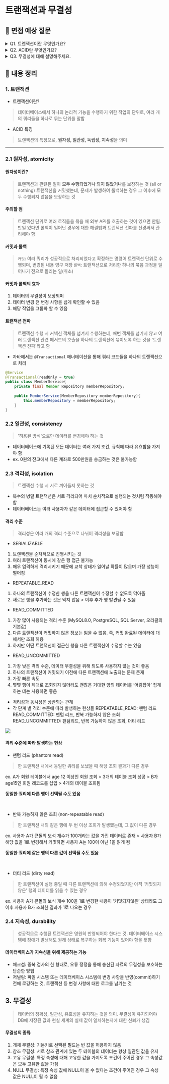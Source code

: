 # 트랜잭션과 무결성

## 📌 면접 예상 질문

<details>
  <summary>Q1. 트랜잭션이란 무엇인가요?</summary>
  <br />
  <p>트랜잭션은 데이터베이스에서 하나의 논리적 기능을 수행하기 위한 작업의 단위로, 여러 개의 쿼리를 하나로 묶는 단위를 뜻합니다. 트랜잭션 수행 시 모든 연산이 성공적으로 완료되거나 모두 수행되지 않아야 합니다. 이를 통해 데이터의 일관성, 무결성, 신뢰성을 유지할 수 있습니다.</p>
</details>

<details>
  <summary>Q2. ACID란 무엇인가요?</summary>
  <br />
  <p>ACID는 데이터베이스에서 트랜잭션의 원자성(Atomicity), 일관성(Consistency), 고립성(Isolation), 지속성(Durability)의 특징을 나타내는 약어로, ACID 속성은 데이터베이스의 신뢰성을 보장하는 트랜잭션의 핵심 개념입니다.</p>
  
1) 원자성: 트랜잭션과 관련된 모든 연산이 모두 수행되거나 전혀 수행되지 않아야합니다.
2) 일관성: 허용된 방식으로만 데이터를 변경하여 트랜잭션 실행 시 데이터베이스가 일관된 상태를 유지해야 합니다.
3) 격리성: 여러 트랜잭션이 동시에 실행될 때, 트랜잭션 간 간섭을 방지하여 독립적인 수행을 보장합니다.
4) 지속성: 성공적으로 수행된 트랜잭션은 시스템 장애가 발생하더라도 결과가 영원히 반영되어야 합니다.
</details>

<details>
  <summary>Q3. 무결성에 대해 설명해주세요.</summary>
  <br />
  <p>데이터 무결성이란 데이터의 정확성, 일관성, 유효성이 유지되는 것을 말합니다. 이러한 무결성 보장을 위하여 다음과 같은 조건과 규칙이 적용됩니다.</p>

1) 개체 무결성: 테이블의 기본키 값은 고유해야 하며, NULL 값을 가질 수 없습니다.
2) 참조 무결성: 외래키를 통해 참조된 데이터는 항상 존재해야 합니다.
3) 고유 무결성: 특정 속성에 UNIQUE 제약 조건 등이 주어진 경우 해당 속성 값은 고유한 값을 가져야합니다.
4) NULL 무결성: 특정 속성 값에 NULL이 올 수 없다는 조건이 주어진 경우 그 속성 값은 NULL이 될 수 없습니다.
</details>


## 📌 내용 정리

### 1. 트랜잭션
- 트랜잭션이란?
> 데이터베이스에서 하나의 논리적 기능을 수행하기 위한 작업의 단위로, 여러 개의 쿼리들을 하나로 묶는 단위를 말함
- ACID 특징
> 트랜잭션의 특징으로, **원자성, 일관성, 독립성, 지속성**을 의미

---

### 2.1 원자성, atomicity
#### 원자성이란?
> 트랜잭션과 관련된 일이 **모두 수행되었거나 되지 않았거나**를 보장하는 것 (all or nothing)
트랜잭션을 커밋했는데, 문제가 발생하여 롤백하는 경우 그 이후에 모두 수행되지 않음을 보장하는 것

#### 주의할 점
> 트랜잭션 단위로 여러 로직들을 묶을 때 외부 API를 호출하는 것이 있으면 안됨. 만일 있다면 롤백이 일어난 경우에 대한 해결법과 트랜잭션 전파를 신경써서 관리해야 함

#### 커밋과 롤백
> ```커밋```: 여러 쿼리가 성공적으로 처리되었다고 확정하는 명령어
트랜잭션 단위로 수행되며, 변경된 내용 영구 저장
```롤백```: 트랜잭션으로 처리한 하나의 묶음 과정을 일어나기 전으로 돌리는 일(취소)

#### 커밋과 롤백의 효과
1) 데이터의 무결성이 보장되며
2) 데이터 변경 전 변경 사항을 쉽게 확인할 수 있음
3) 해당 작업을 그룹화 할 수 있음

#### 트랜잭션 전파
> 트랜잭션 수행 시 커넥션 객체를 넘겨서 수행하는데, 매번 객체를 넘기지 않고 여러 트랜잭션 관련 메서드의 호출을 하나의 트랜잭션에 묶이도록 하는 것을 '트랜잭션 전파'라고 함

- 자바에서는 ```@Transactional``` 애너테이션을 통해 쿼리 코드들을 하나의 트랜잭션으로 처리
```Java
@Service
@Transactional(readOnly = true)
public class MemberService{
	private final Member Repository memberRepository;
    
    public MemberService(MemberRepository memberRepository){
    	this.memberRepository = memberRepository;
	}
}
```

### 2.2 일관성, consistency
> '허용된 방식'으로만 데이터를 변경해야 하는 것
- 데이터베이스에 기록된 모든 데이터는 여러 가지 조건, 규칙에 따라 유효함을 가져야 함
- ex. 0원의 잔고에서 다른 계좌로 500만원을 송금하는 것은 불가능함

### 2.3 격리성, isolation
> 트랜잭션 수행 시 서로 끼어들지 못하는 것
- 복수의 병렬 트랜잭션은 서로 격리되어 마치 순차적으로 실행되는 것처럼 작동해야 함
- 데이터베이스는 여러 사용자가 같은 데이터에 접근할 수 있어야 함

#### 격리 수준
> 격리성은 여러 개의 격리 수준으로 나뉘어 격리성을 보장함

- SERIALIZABLE
1) 트랜잭션을 순차적으로 진행시키는 것
2) 여러 트랜잭션이 동시에 같은 행 접근 불가능
3) 매우 엄격하게 격리시키기 때문에 교착 상태가 일어날 확률이 많으며 가장 성능이 떨어짐

- REPEATABLE_READ
1) 하나의 트랜잭션이 수정한 행을 다른 트랜잭션이 수정할 수 없도록 막아줌
2) 새로운 행을 추가하는 것은 막지 않음 > 이후 추가 행 발견될 수 있음

- READ_COMMITTED
1) 가장 많이 사용되는 격리 수준 (MySQL8.0, PostgreSQL, SQL Server, 오라클의 기본값)
2) 다른 트랜잭션이 커밋하지 않은 정보는 읽을 수 없음. 즉, 커밋 완료된 데이터에 대해서만 조회 허용
3) 하지만 어떤 트랜잭션이 접근한 행을 다른 트랜잭션이 수정할 수는 있음

- READ_UNCOMMITTED
1) 가장 낮은 격리 수준, 데이터 무결성을 위해 되도록 사용하지 않는 것이 좋음
2) 하나의 트랜잭션이 커밋되기 이전에 다른 트랜잭션에 노출되는 문제 존재
3) 가장 빠른 속도
4) 몇몇 행이 제대로 조회되지 않더라도 괜찮은 거대한 양의 데이터를 ‘어림잡아’ 집계하는 데는 사용하면 좋음

- 격리성과 동시성은 상반되는 관계
- 각 단계 별 격리 수준에 따라 발생하는 현상들
REPEATABLE_READ: 팬텀 리드
READ_COMMITTED: 팬텀 리드, 반복 가능하지 않은 조회
READ_UNCOMMITTED: 팬텀리드, 반복 가능하지 않은 조회, 더티 리드

![](https://velog.velcdn.com/images/chtoqur/post/5943372f-b698-4223-9350-ff3d597b16b5/image.png)

#### 격리 수준에 따라 발생하는 현상

- 팬텀 리드 (phantom read)
> 한 트랜잭션 내에서 동일한 쿼리를 보냈을 때 해당 조회 결과가 다른 경우

  ex. A가 회원 테이블에서 age 12 이상인 회원 조회 > 3개의 테이블 조회 성공 > B가 age15인 회원 레코드를 삽입 > 4개의 테이블 조회됨

  **동일한 쿼리에 다른 행이 선택될 수도 있음**

<br />

- 반복 가능하지 않은 조회 (non-repeatable read)
> 한 트랜잭션 내의 같은 행에 두 번 이상 조회가 발생했는데, 그 값이 다른 경우

  ex. 사용자 A가 큰돌의 보석 개수가 100개라는 값을 가진 데이터르 존재 > 사용자 B가 해당 값을 1로 변경해서 커밋하면 사용자 A는 100이 아닌 1을 읽게 됨

  **동일한 쿼리에 같은 행의 다른 값이 선택될 수도 있음**
  
  <br />

- 더티 리드 (dirty read)
> 한 트랜잭션이 실행 중일 때 다른 트랜잭션에 의해 수정되었지만 아직 ‘커밋되지 않은’ 행의 데이터를 읽을 수 있는 경우

  ex. 사용자 A가 큰돌의 보석 개수 100을 1로 변경한 내용이 ‘커밋되지않은’ 상태라도 그 이후 사용자 B가 조회한 결과가 1로 나오는 경우

### 2.4 지속성, durability
> 성공적으로 수행된 트랜잭션은 영원히 반영되어야 한다는 것. 데이터베이스 시스템에 장애가 발생해도 원래 상태로 복구하는 회복 기능이 있어야 함을 뜻함

#### 데이터베이스가 지속성을 위해 제공하는 기능
- 체크섬: 중복 검사의 한 형태로, 오류 정정을 통해 송신된 자료의 무결성을 보호하는 단순한 방법
- 저널링: 파일 시스템 또는 데이터베이스 시스템에 변경 사항을 반영(commit)하기 전에 로깅하는 것, 트랜잭션 등 변경 사항에 대한 로그를 남기는 것

## 3. 무결성
> 데이터의 정확성, 일관성, 유효성을 유지하는 것을 의미. 무결성이 유지되어야 DB에 저장된 값과 현실 세계의 실제 값이 일치하는지에 대한 신뢰가 생김

#### 무결성의 종류
1. 개체 무결성: 기본키로 선택된 필드는 빈 값을 허용하지 않음
2. 참조 무결성: 서로 참조 관계에 있는 두 테이블의 데이터는 항상 일관된 값을 유지
3. 고유 무결성: 특정 속성에 대해 고유한 값을 가지도록 조건이 주어진 경우 그 속성값은 모두 고유한 값을 가짐
4. NULL 무결성: 특정 속성 값에 NULL이 올 수 없다는 조건이 주어진 경우 그 속성 값은 NULL이 될 수 없음